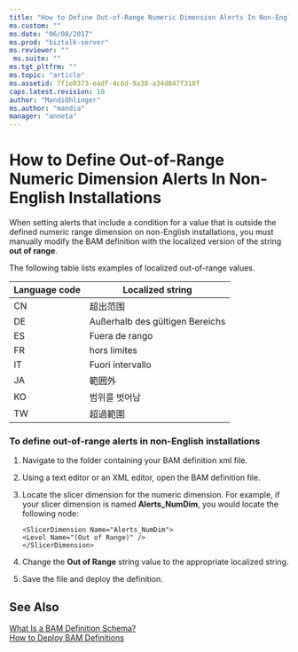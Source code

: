 ```yaml
---
title: "How to Define Out-of-Range Numeric Dimension Alerts In Non-English Installations | Microsoft Docs"
ms.custom: ""
ms.date: "06/08/2017"
ms.prod: "biztalk-server"
ms.reviewer: ""
 ms.suite: ""
ms.tgt_pltfrm: ""
ms.topic: "article"
ms.assetid: 7f1e0373-eadf-4c6d-9a38-a34d847f310f
caps.latest.revision: 10
author: "MandiOhlinger"
ms.author: "mandia"
manager: "anneta"
---
```

# How to Define Out-of-Range Numeric Dimension Alerts In Non-English Installations
When setting alerts that include a condition for a value that is outside the defined numeric range dimension on non-English installations, you must manually modify the BAM definition with the localized version of the string **out of range**.  
  
 The following table lists examples of localized out-of-range values.  
  
|Language code|Localized string|  
|-------------------|----------------------|  
|CN|超出范围|  
|DE|Außerhalb des gültigen Bereichs|  
|ES|Fuera de rango|  
|FR|hors limites|  
|IT|Fuori intervallo|  
|JA|範囲外|  
|KO|범위를 벗어남|  
|TW|超過範圍|  
  
### To define out-of-range alerts in non-English installations  
  
1.  Navigate to the folder containing your BAM definition xml file.  
  
2.  Using a text editor or an XML editor, open the BAM definition file.  
  
3.  Locate the slicer dimension for the numeric dimension. For example, if your slicer dimension is named **Alerts_NumDim**, you would locate the following node:  
  
    ```  
    <SlicerDimension Name="Alerts_NumDim">  
    <Level Name="(Out of Range)" />  
    </SlicerDimension>  
    ```  
  
4.  Change the **Out of Range** string value to the appropriate localized string.  
  
5.  Save the file and deploy the definition.  
  
## See Also  
 [What Is a BAM Definition Schema?](../core/what-is-a-bam-definition-schema.md)   
 [How to Deploy BAM Definitions](../core/how-to-deploy-bam-definitions.md)